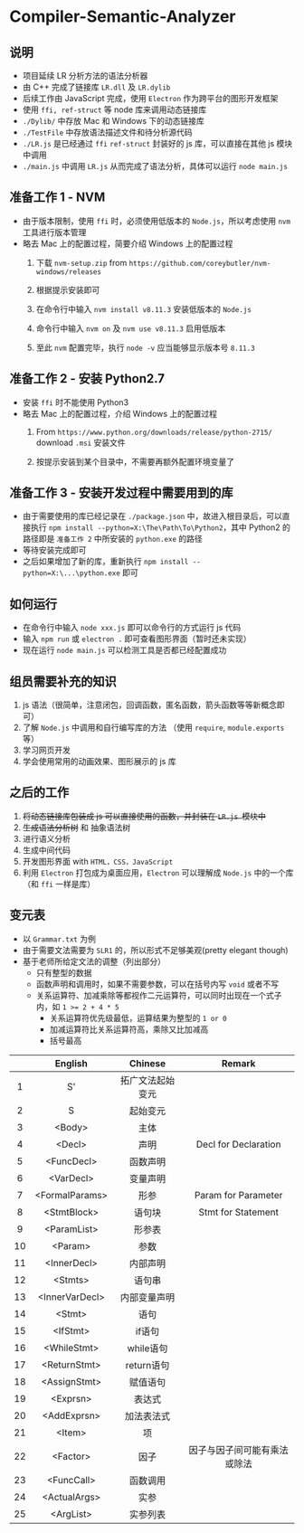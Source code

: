 # Compiler-Semantic-Analyzer

## 说明

- 项目延续 LR 分析方法的语法分析器
- 由 C++ 完成了链接库 `LR.dll` 及 `LR.dylib`
- 后续工作由 JavaScript 完成，使用 `Electron` 作为跨平台的图形开发框架
- 使用 `ffi, ref-struct` 等 node 库来调用动态链接库
- `./Dylib/` 中存放 Mac 和 Windows 下的动态链接库
- `./TestFile` 中存放语法描述文件和待分析源代码
- `./LR.js` 是已经通过 `ffi` `ref-struct` 封装好的 js 库，可以直接在其他 js 模块中调用
- `./main.js` 中调用 `LR.js` 从而完成了语法分析，具体可以运行 `node main.js`


## 准备工作 1 - NVM

- 由于版本限制，使用 `ffi` 时，必须使用低版本的 `Node.js`，所以考虑使用 `nvm` 工具进行版本管理
- 略去 Mac 上的配置过程，简要介绍 Windows 上的配置过程
  1. 下载 `nvm-setup.zip` from `https://github.com/coreybutler/nvm-windows/releases`

  2. 根据提示安装即可

  3. 在命令行中输入 `nvm install v8.11.3` 安装低版本的 `Node.js`

  4. 命令行中输入 `nvm on` 及 `nvm use v8.11.3` 启用低版本

  5. 至此 `nvm` 配置完毕，执行 `node -v` 应当能够显示版本号 `8.11.3`


## 准备工作 2 - 安装 Python2.7

- 安装 `ffi` 时不能使用 Python3
- 略去 Mac 上的配置过程，介绍 Windows 上的配置过程
  1. From `https://www.python.org/downloads/release/python-2715/` download `.msi` 安装文件

  2. 按提示安装到某个目录中，不需要再额外配置环境变量了


## 准备工作 3 - 安装开发过程中需要用到的库

- 由于需要使用的库已经记录在 `./package.json` 中，故进入根目录后，可以直接执行 `npm install --python=X:\The\Path\To\Python2`，其中 Python2 的路径即是 `准备工作 2` 中所安装的 `python.exe` 的路径
- 等待安装完成即可
- 之后如果增加了新的库，重新执行 `npm install --python=X:\...\python.exe` 即可


## 如何运行

- 在命令行中输入 `node xxx.js` 即可以命令行的方式运行 js 代码
- 输入 `npm run` 或 `electron .` 即可查看图形界面（暂时还未实现）
- 现在运行 `node main.js` 可以检测工具是否都已经配置成功


## 组员需要补充的知识

1. js 语法（很简单，注意闭包，回调函数，匿名函数，箭头函数等等新概念即可）
2. 了解 `Node.js` 中调用和自行编写库的方法 （使用 `require`, `module.exports` 等）
3. 学习网页开发
4. 学会使用常用的动画效果、图形展示的 js 库



## 之后的工作

1.  ~~将动态链接库包装成 js 可以直接使用的函数，并封装在 `LR.js `模块中~~
2.  ~~生成语法分析树~~ 和 抽象语法树
3.  进行语义分析
4.  生成中间代码
5.  开发图形界面 with `HTML，CSS，JavaScript`
6.  利用 `Electron` 打包成为桌面应用，`Electron` 可以理解成 `Node.js` 中的一个库（和 `ffi` 一样是库）


## 变元表

- 以 `Grammar.txt` 为例
- 由于需要文法需要为 `SLR1` 的，所以形式不足够美观(pretty elegant though)
- 基于老师所给定文法的调整（列出部分）
    * 只有整型的数据
    * 函数声明和调用时，如果不需要参数，可以在括号内写 `void` 或者不写 
    * 关系运算符、加减乘除等都视作二元运算符，可以同时出现在一个式子内，如 `1 >= 2 + 4 * 5`
        * 关系运算符优先级最低，运算结果为整型的 `1 or 0`
        * 加减运算符比关系运算符高，乘除又比加减高
        * 括号最高

|      |      English       |      Chinese       |                 Remark                  |
| :--: | :----------------: | :----------------: | :-------------------------------------: |
|  1   |         S'         |  拓广文法起始变元  |                                         |
|  2   |         S          |      起始变元      |                                         |
|  3   |      \<Body\>      |        主体        |                                         |
|  4   |      \<Decl\>      |        声明        |         Decl for Declaration          |
|  5   |    \<FuncDecl\>    |      函数声明      |                                         |
|  6   |    \<VarDecl\>     |      变量声明      |                                         |
|  7   |  \<FormalParams\>  |        形参        |          Param for Parameter          |
|  8   |   \<StmtBlock\>    |       语句块       |          Stmt for Statement           |
|  9   |   \<ParamList\>    |       形参表       |                                         |
|  10  |     \<Param\>      |        参数        |                                         |
|  11  |   \<InnerDecl\>    |      内部声明      |                                         |
|  12  |     \<Stmts\>      |       语句串       |                                         |
|  13  |  \<InnerVarDecl\>  |    内部变量声明    |                                         |
|  14  |      \<Stmt\>      |        语句        |                                         |
|  15  |     \<IfStmt\>     |       if语句       |                                         |
|  16  |   \<WhileStmt\>    |     while语句      |                                         |
|  17  |   \<ReturnStmt\>   |     return语句     |                                         |
|  18  |   \<AssignStmt\>   |      赋值语句      |                                         |
|  19  |     \<Exprsn\>     |       表达式       |                                         |
|  20  |   \<AddExprsn\>    |     加法表法式     |                                         |
|  21  |      \<Item\>      |         项         |                                         |
|  22  |     \<Factor\>     |        因子        |      因子与因子间可能有乘法或除法       |
|  23  |    \<FuncCall\>    |      函数调用      |                                         |
|  24  |   \<ActualArgs\>   |        实参        |                                         |
|  25  |    \<ArgList\>     |      实参列表      |                                         |